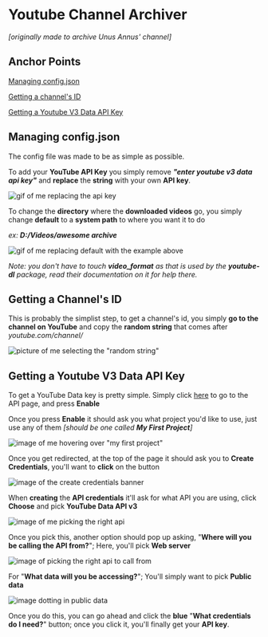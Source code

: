 # Youtube Channel Archiver
*[originally made to archive Unus Annus' channel]*

## Anchor Points
[Managing config.json](#managing-configjson)

[Getting a channel's ID](#getting-a-channels-id)

[Getting a Youtube V3 Data API Key](#getting-a-youtube-v3-data-api-key)






##  Managing config.json

The config file was made to be as simple as possible.

To add your **YouTube API Key** you simply remove ***"enter youtube v3 data api key"*** and **replace** the **string** with your own **API key**.

![gif of me replacing the api key](https://i.imgur.com/50Mqd3m.gif)

To change the **directory** where the **downloaded videos** go, you simply change **default** to a **system path** to where you want it to do

*ex: **D:/Videos/awesome archive***

![gif of me replacing default with the example above](https://i.imgur.com/9rBcsmr.gif)

*Note: you don't have to touch **video_format** as that is used by the **youtube-dl** package, read their documentation on it for help there.*





## Getting a Channel's ID

This is probably the simplist step, to get a channel's id, you simply **go to the channel on YouTube** and copy the **random string** that comes after *youtube.com/channel/*

![picture of me selecting the "random string"](https://i.imgur.com/hESZ8RW.png)





## Getting a Youtube V3 Data API Key
To get a YouTube Data key is pretty simple.
Simply click [here](https://console.developers.google.com/apis/library/youtube.googleapis.com?q=YouTube&id=125bab65-cfb6-4f25-9826-4dcc309bc508&project=tester-api-key) to go to the API page, and press **Enable**

Once you press **Enable** it should ask you what project you'd like to use, just use any of them *[should be one called **My First Project**]*

![image of me hovering over "my first project"](https://i.imgur.com/B8PONSZ.png)

Once you get redirected, at the top of the page it should ask you to **Create Credentials**, you'll want to **click** on the button

![image of the create credentials banner](https://i.imgur.com/ZTHkMt0.png)

When **creating** the **API credentials** it'll ask for what API you are using, click **Choose** and pick **YouTube Data API v3**

![image of me picking the right api](https://i.imgur.com/BimK7hN.png)

Once you pick this, another option should pop up asking, "**Where will you be calling the API from?**"; Here, you'll pick **Web server**

![image of picking the right api to call from](https://i.imgur.com/SeMu0mY.png)

For "**What data will you be accessing?**"; You'll simply want to pick **Public data**

![image dotting in public data](https://i.imgur.com/G40FY9k.png)

Once you do this, you can go ahead and click the **blue** "**What credentials do I need?**" button; once you click it, you'll finally get your **API key**.